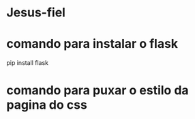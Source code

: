 # Jesus-fiel
# comando para instalar o flask
pip install flask
# comando para puxar o estilo da pagina do css 
 <link rel="stylesheet" href="{{ url_for( 'static',filename='style.css')}}">